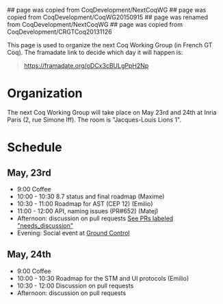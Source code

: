 \#\# page was copied from CoqDevelopment/NextCoqWG \#\# page was copied from CoqDevelopment/CoqWG20150915 \#\# page was renamed from CoqDevelopment/NextCoqWG \#\# page was copied from CoqDevelopment/CRGTCoq20131126

This page is used to organize the next Coq Working Group (in French GT Coq). The framadate link to decide which day it will happen is:

> <https://framadate.org/oDCx3cBULgPpH2Np>

Organization
============

The next Coq Working Group will take place on May 23rd and 24th at Inria Paris (2, rue Simone Iff). The room is "Jacques-Louis Lions 1".

Schedule
========

May, 23rd
---------

-   9:00 Coffee
-   10:00 - 10:30 8.7 status and final roadmap (Maxime)
-   10:30 - 11:00 Roadmap for AST (CEP 12) (Emilio)
-   11:00 - 12:00 API, naming issues (PR\#652) (Matej)
-   Afternoon: discussion on pull requests [See PRs labeled "needs\_discussion"](https://github.com/coq/coq/pulls?q=is%3Apr+is%3Aopen+label%3Aneeds_discussion)
-   Evening: Social event at [Ground Control](http://www.groundcontrolparis.com/)

May, 24th
---------

-   9:00 Coffee
-   10:00 - 10:30 Roadmap for the STM and UI protocols (Emilio)
-   10:30 - 12:00 Discussion on pull requests
-   Afternoon: discussion on pull requests

